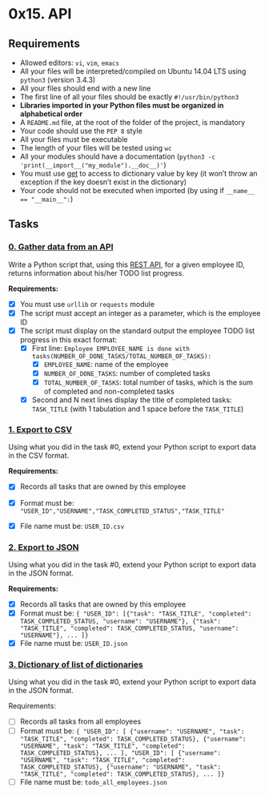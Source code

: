 # 0x15. API

## Requirements
- Allowed editors: `vi`, `vim`, `emacs`
- All your files will be interpreted/compiled on Ubuntu 14.04 LTS using `python3` (version 3.4.3)
- All your files should end with a new line
- The first line of all your files should be exactly `#!/usr/bin/python3`
- **Libraries imported in your Python files must be organized in alphabetical order**
- A `README.md` file, at the root of the folder of the project, is mandatory
- Your code should use the `PEP 8` style
- All your files must be executable
- The length of your files will be tested using `wc`
- All your modules should have a documentation (`python3 -c 'print(__import__("my_module").__doc__)'`)
- You must use [get](https://docs.python.org/3.4/library/stdtypes.html#dict.get) to access to dictionary value by key (it won’t throw an exception if the key doesn’t exist in the dictionary)
- Your code should not be executed when imported (by using if `__name__ == "__main__":`)


## Tasks
### [0. Gather data from an API](./0-gather_data_from_an_API.py)
Write a Python script that, using this [REST API](https://jsonplaceholder.typicode.com/), for a given employee ID, returns information about his/her TODO list progress.

**Requirements:**

- [x] You must use `urllib` or `requests` module
- [x] The script must accept an integer as a parameter, which is the employee ID
- [x] The script must display on the standard output the employee TODO list progress in this exact format:
  - [x] First line: `Employee EMPLOYEE_NAME is done with tasks(NUMBER_OF_DONE_TASKS/TOTAL_NUMBER_OF_TASKS):`
    - [x] `EMPLOYEE_NAME`: name of the employee
    - [x] `NUMBER_OF_DONE_TASKS`: number of completed tasks
    - [x] `TOTAL_NUMBER_OF_TASKS`: total number of tasks, which is the sum of completed and non-completed tasks
  - [x] Second and N next lines display the title of completed tasks: `TASK_TITLE` (with 1 tabulation and 1 space before the `TASK_TITLE`)

### [1. Export to CSV](./1-export_to_CSV.py)

Using what you did in the task #0, extend your Python script to export data in the CSV format.

**Requirements:**

- [x] Records all tasks that are owned by this employee
- [x] Format must be: `"USER_ID","USERNAME","TASK_COMPLETED_STATUS","TASK_TITLE"`
- [x] File name must be: `USER_ID.csv`


### [2. Export to JSON](./2-export_to_JSON.py)
Using what you did in the task #0, extend your Python script to export data in the JSON format.

**Requirements:**

- [x] Records all tasks that are owned by this employee
- [x] Format must be: `{ "USER_ID": [{"task": "TASK_TITLE", "completed": TASK_COMPLETED_STATUS, "username": "USERNAME"}, {"task": "TASK_TITLE", "completed": TASK_COMPLETED_STATUS, "username": "USERNAME"}, ... ]}`
- [x] File name must be: `USER_ID.json`

### [3. Dictionary of list of dictionaries](./3-dictionary_of_list_of_dictionaries.py)
Using what you did in the task #0, extend your Python script to export data in the JSON format.

Requirements:

- [ ] Records all tasks from all employees
- [ ] Format must be: `{ "USER_ID": [ {"username": "USERNAME", "task": "TASK_TITLE", "completed": TASK_COMPLETED_STATUS}, {"username": "USERNAME", "task": "TASK_TITLE", "completed": TASK_COMPLETED_STATUS}, ... ], "USER_ID": [ {"username": "USERNAME", "task": "TASK_TITLE", "completed": TASK_COMPLETED_STATUS}, {"username": "USERNAME", "task": "TASK_TITLE", "completed": TASK_COMPLETED_STATUS}, ... ]}`
- [ ] File name must be: `todo_all_employees.json`